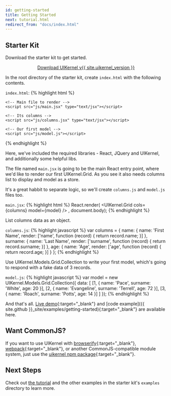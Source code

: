 ```yaml
---
id: getting-started
title: Getting Started
next: tutorial.html
redirect_from: "docs/index.html"
---
```


## Starter Kit

Download the starter kit to get started.

<center>
  <a href="/download.html" class="btn btn-lg btn-success download-uikernel-button">
    Download UIKernel v{{ site.uikernel_version }}
  </a>
</center>

In the root directory of the starter kit, create `index.html` with the following contents.

`index.html`:
{% highlight html %}
<!DOCTYPE html>
<html>
<head>
    <meta charset="utf-8"/>
    <title>First grid component</title>
    <link href="css/bootstrap.min.css" rel="stylesheet" type="text/css"/>
    <link href="css/uikernel/main.css" rel="stylesheet" type="text/css"/>
</head>
<body>
    <script src="js/libs/jquery.min.js"></script>
    <script src="js/libs/lodash.min.js"></script>
    <script src="js/libs/react.0.13.3.min.js"></script>
    <script src="js/libs/JSXTransformer-0.13.3.js"></script>
    <script src="js/libs/uikernel.js"></script>

    <!-- Main file to render -->
    <script src="js/main.jsx" type="text/jsx"></script>

    <!-- Its columns -->
    <script src="js/columns.jsx" type="text/jsx"></script>

    <!-- Our first model -->
    <script src="js/model.js"></script>
</body>
</html>
{% endhighlight %}

Here, we've included the required libraries - React, JQuery and UIKernel, and additionally some helpful libs.

The file named `main.jsx` is going to be the main React entry point, where we'd like to render our first UIKernel.Grid.
As you see it also needs columns list to display and model as a store.

It's a great habbit to separate logic, so we'll create `columns.js` and `model.js` files too.

`main.jsx`:
{% highlight html %}
React.render(
  <UIKernel.Grid
    cols={columns}
    model={model}
  />
, document.body);
{% endhighlight %}

List columns data as an object.

`columns.js`:
{% highlight javascript %}
var columns = {
  name: {
    name: 'First Name',
    render: ['name', function (record) {
      return record.name;
    }]
  },
  surname: {
    name: 'Last Name',
    render: ['surname', function (record) {
      return record.surname;
    }]
  },
  age: {
    name: 'Age',
    render: ['age', function (record) {
      return record.age;
    }]
  }
};
{% endhighlight %}

Use UIKernel.Models.Grid.Collection to write your first model, which's going to respond with a fake data of 3 records.

`model.js`:
{% highlight javascript %}
var model = new UIKernel.Models.Grid.Collection({
  data: [
    [1, {
      name: 'Pace',
      surname: 'White',
      age: 20
    }],
    [2, {
      name: 'Evangeline',
      surname: 'Terrell',
      age: 72
    }],
    [3, {
      name: 'Roach',
      surname: 'Potts',
      age: 14
    }]
  ]
});
{% endhighlight %}

And that's all. [Live demo](/examples/getting-started/){:target="_blank"} and [code example]({{ site.github }}_site/examples/getting-started){:target="_blank"} are available here.

## Want CommonJS?

If you want to use UIKernel with
[browserify](http://browserify.org/){:target="_blank"},
[webpack](https://webpack.github.io/){:target="_blank"}, or another CommonJS-compatible module system, just use the
[uikernel npm package](https://www.npmjs.com/package/uikernel){:target="_blank"}.

## Next Steps

Check out [the tutorial](/docs/tutorial.html) and the other examples in the starter kit's `examples` directory to learn more.
